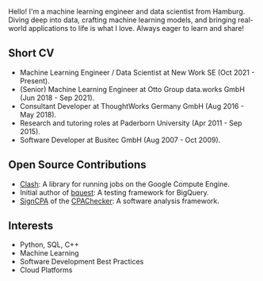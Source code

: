 Hello! I'm a machine learning engineer and data scientist from Hamburg. Diving deep into data, crafting machine learning models, and bringing real-world applications to life is what I love. Always eager to learn and share!

## Short CV

* Machine Learning Engineer / Data Scientist at New Work SE (Oct 2021 - Present).
* (Senior) Machine Learning Engineer at Otto Group data.works GmbH (Jun 2018 - Sep 2021).
* Consultant Developer at ThoughtWorks Germany GmbH (Aug 2016  - May 2018).
* Research and tutoring roles at Paderborn University (Apr 2011 - Sep 2015).
* Software Developer at Busitec GmbH (Aug 2007 - Oct 2009).

## Open Source Contributions

* [Clash](https://github.com/ottogroup/clash): A library for running jobs on the Google Compute Engine.
* Initial author of [bquest](https://github.com/ottogroup/bquest): A testing framework for BigQuery.
* [SignCPA](https://github.com/sosy-lab/cpachecker/blob/trunk/src/org/sosy_lab/cpachecker/cpa/sign/SignCPA.java) of the [CPAChecker](https://github.com/sosy-lab/cpachecker/tree/trunk): A software analysis framework.

## Interests

* Python, SQL, C++
* Machine Learning
* Software Development Best Practices
* Cloud Platforms
